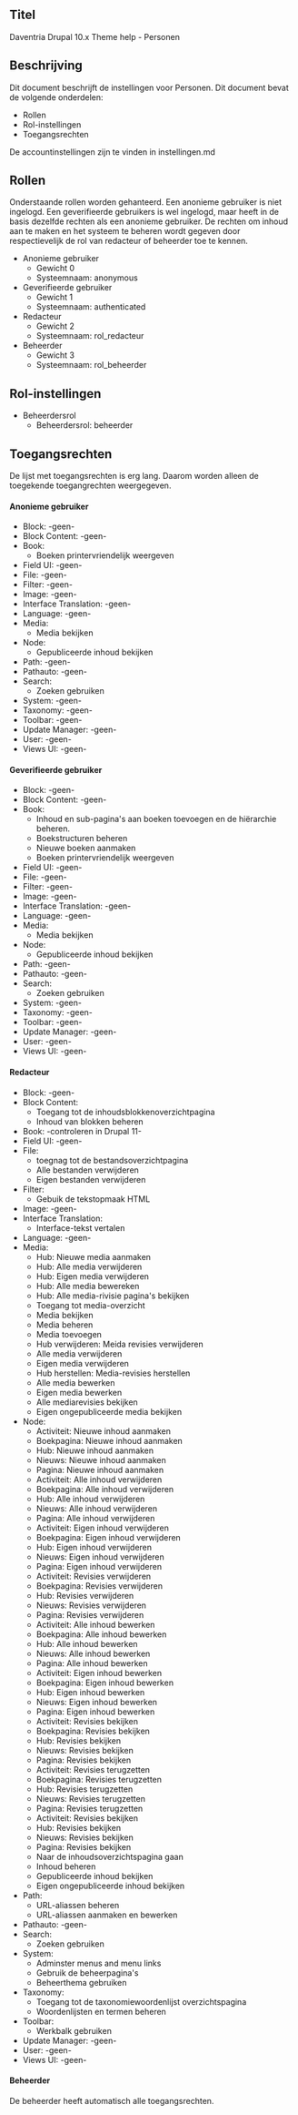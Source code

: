 ## Titel

Daventria Drupal 10.x Theme help - Personen

## Beschrijving

Dit document beschrijft de instellingen voor Personen. Dit document bevat de volgende onderdelen:

- Rollen
- Rol-instellingen
- Toegangsrechten

De accountinstellingen zijn te vinden in instellingen.md

## Rollen

Onderstaande rollen worden gehanteerd. Een anonieme gebruiker is niet ingelogd. Een geverifieerde gebruikers is wel ingelogd, maar heeft in de basis dezelfde rechten als een anonieme gebruiker. De rechten om inhoud aan te maken en het systeem te beheren wordt gegeven door respectievelijk de rol van redacteur of beheerder toe te kennen.

- Anonieme gebruiker
  - Gewicht 0
  - Systeemnaam: anonymous
- Geverifieerde gebruiker
  - Gewicht 1
  - Systeemnaam: authenticated
- Redacteur
  - Gewicht 2
  - Systeemnaam: rol_redacteur
- Beheerder
  - Gewicht 3
  - Systeemnaam: rol_beheerder
 
## Rol-instellingen

- Beheerdersrol
  - Beheerdersrol: beheerder
 
## Toegangsrechten

De lijst met toegangsrechten is erg lang. Daarom worden alleen de toegekende toegangrechten weergegeven.

#### Anonieme gebruiker

- Block: -geen-
- Block Content: -geen-
- Book:
  - Boeken printervriendelijk weergeven
- Field UI: -geen-
- File: -geen-
- Filter: -geen-
- Image: -geen-
- Interface Translation: -geen-
- Language: -geen-
- Media:
  - Media bekijken
- Node:
  - Gepubliceerde inhoud bekijken
- Path: -geen-
- Pathauto: -geen-
- Search:
  - Zoeken gebruiken
- System: -geen-
- Taxonomy: -geen-
- Toolbar: -geen-
- Update Manager: -geen-
- User: -geen-
- Views UI: -geen-

#### Geverifieerde gebruiker

- Block: -geen-
- Block Content: -geen-
- Book:
  - Inhoud en sub-pagina's aan boeken toevoegen en de hiërarchie beheren.
  - Boekstructuren beheren
  - Nieuwe boeken aanmaken
  - Boeken printervriendelijk weergeven
- Field UI: -geen-
- File: -geen-
- Filter: -geen-
- Image: -geen-
- Interface Translation: -geen-
- Language: -geen-
- Media:
  - Media bekijken
- Node:
  - Gepubliceerde inhoud bekijken
- Path: -geen-
- Pathauto: -geen-
- Search:
  - Zoeken gebruiken
- System: -geen-
- Taxonomy: -geen-
- Toolbar: -geen-
- Update Manager: -geen-
- User: -geen-
- Views UI: -geen-

#### Redacteur

- Block: -geen-
- Block Content:
  - Toegang tot de inhoudsblokkenoverzichtpagina
  - Inhoud van blokken beheren
- Book: -controleren in Drupal 11-
- Field UI: -geen-
- File:
  - toegnag tot de bestandsoverzichtpagina
  - Alle bestanden verwijderen
  - Eigen bestanden verwijderen
- Filter:
  - Gebuik de tekstopmaak HTML
- Image: -geen-
- Interface Translation:
  - Interface-tekst vertalen
- Language: -geen-
- Media:
  - Hub: Nieuwe media aanmaken
  - Hub: Alle media verwijderen
  - Hub: Eigen media verwijderen
  - Hub: Alle media bewereken
  - Hub: Alle media-rivisie pagina's bekijken
  - Toegang tot media-overzicht
  - Media bekijken
  - Media beheren
  - Media toevoegen
  - Hub verwijderen: Meida revisies verwijderen
  - Alle media verwijderen
  - Eigen media verwijderen
  - Hub herstellen: Media-revisies herstellen
  - Alle media bewerken
  - Eigen media bewerken
  - Alle mediarevisies bekijken
  - Eigen ongepubliceerde media bekijken
- Node:
  - Activiteit: Nieuwe inhoud aanmaken
  - Boekpagina: Nieuwe inhoud aanmaken
  - Hub: Nieuwe inhoud aanmaken
  - Nieuws:  Nieuwe inhoud aanmaken
  - Pagina:  Nieuwe inhoud aanmaken
  - Activiteit: Alle inhoud verwijderen
  - Boekpagina: Alle inhoud verwijderen
  - Hub: Alle inhoud verwijderen
  - Nieuws: Alle inhoud verwijderen
  - Pagina: Alle inhoud verwijderen
  - Activiteit: Eigen inhoud verwijderen
  - Boekpagina: Eigen inhoud verwijderen
  - Hub: Eigen inhoud verwijderen
  - Nieuws: Eigen inhoud verwijderen
  - Pagina: Eigen inhoud verwijderen
  - Activiteit: Revisies verwijderen
  - Boekpagina: Revisies verwijderen
  - Hub: Revisies verwijderen
  - Nieuws: Revisies verwijderen
  - Pagina: Revisies verwijderen
  - Activiteit: Alle inhoud bewerken
  - Boekpagina: Alle inhoud bewerken
  - Hub: Alle inhoud bewerken
  - Nieuws: Alle inhoud bewerken
  - Pagina: Alle inhoud bewerken
  - Activiteit: Eigen inhoud bewerken
  - Boekpagina: Eigen inhoud bewerken
  - Hub: Eigen inhoud bewerken
  - Nieuws: Eigen inhoud bewerken
  - Pagina: Eigen inhoud bewerken
  - Activiteit: Revisies bekijken
  - Boekpagina: Revisies bekijken
  - Hub: Revisies bekijken
  - Nieuws: Revisies bekijken
  - Pagina: Revisies bekijken
  - Activiteit: Revisies terugzetten
  - Boekpagina: Revisies terugzetten
  - Hub: Revisies terugzetten
  - Nieuws: Revisies terugzetten
  - Pagina: Revisies terugzetten
  - Activiteit: Revisies bekijken
  - Hub: Revisies bekijken
  - Nieuws: Revisies bekijken
  - Pagina: Revisies bekijken
  - Naar de inhoudsoverzichtspagina gaan
  - Inhoud beheren
  - Gepubliceerde inhoud bekijken
  - Eigen ongepubliceerde inhoud bekijken
- Path:
  - URL-aliassen beheren
  - URL-aliassen aanmaken en bewerken
- Pathauto: -geen-
- Search:
  - Zoeken gebruiken
- System:
  - Adminster menus and menu links
  - Gebruik de beheerpagina's
  - Beheerthema gebruiken
- Taxonomy:
  - Toegang tot de taxonomiewoordenlijst overzichtspagina
  - Woordenlijsten en termen beheren
- Toolbar:
  - Werkbalk gebruiken
- Update Manager: -geen-
- User: -geen-
- Views UI: -geen-

#### Beheerder

De beheerder heeft automatisch alle toegangsrechten.
